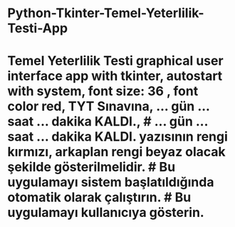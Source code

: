 # Python-Tkinter-Temel-Yeterlilik-Testi-App

# Temel Yeterlilik Testi graphical user interface app with tkinter, autostart with system, font size: 36 , font color red, TYT Sınavına, ... gün ... saat ... dakika KALDI., # ... gün ... saat ... dakika KALDI. yazısının rengi kırmızı, arkaplan rengi beyaz olacak şekilde gösterilmelidir. # Bu uygulamayı sistem başlatıldığında otomatik olarak çalıştırın. # Bu uygulamayı kullanıcıya gösterin.
